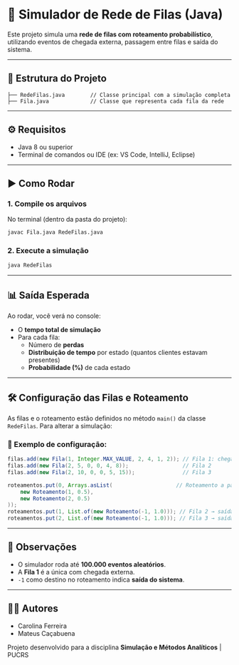 # 🧪 Simulador de Rede de Filas (Java)

Este projeto simula uma **rede de filas com roteamento probabilístico**, utilizando eventos de chegada externa, passagem entre filas e saída do sistema.

---

## 📁 Estrutura do Projeto

```
├── RedeFilas.java        // Classe principal com a simulação completa
├── Fila.java             // Classe que representa cada fila da rede
```

---

## ⚙️ Requisitos

- Java 8 ou superior
- Terminal de comandos ou IDE (ex: VS Code, IntelliJ, Eclipse)

---

## ▶️ Como Rodar

### 1. **Compile os arquivos**

No terminal (dentro da pasta do projeto):

```bash
javac Fila.java RedeFilas.java
```

### 2. **Execute a simulação**

```bash
java RedeFilas
```

---

## 📊 Saída Esperada

Ao rodar, você verá no console:

- O **tempo total de simulação**
- Para cada fila:
  - Número de **perdas**
  - **Distribuição de tempo** por estado (quantos clientes estavam presentes)
  - **Probabilidade (%)** de cada estado

---

## 🛠️ Configuração das Filas e Roteamento

As filas e o roteamento estão definidos no método `main()` da classe `RedeFilas`. Para alterar a simulação:

### 🔁 Exemplo de configuração:

```java
filas.add(new Fila(1, Integer.MAX_VALUE, 2, 4, 1, 2)); // Fila 1: chegada externa
filas.add(new Fila(2, 5, 0, 0, 4, 8));                 // Fila 2
filas.add(new Fila(2, 10, 0, 0, 5, 15));               // Fila 3

roteamentos.put(0, Arrays.asList(                    // Roteamento a partir da Fila 1
    new Roteamento(1, 0.5),
    new Roteamento(2, 0.5)
));
roteamentos.put(1, List.of(new Roteamento(-1, 1.0))); // Fila 2 → saída
roteamentos.put(2, List.of(new Roteamento(-1, 1.0))); // Fila 3 → saída
```

---

## 📌 Observações

- O simulador roda até **100.000 eventos aleatórios**.
- A **Fila 1** é a única com chegada externa.
- `-1` como destino no roteamento indica **saída do sistema**.

---

## 👩‍💻 Autores

- Carolina Ferreira
- Mateus Caçabuena

Projeto desenvolvido para a disciplina **Simulação e Métodos Analíticos** | PUCRS